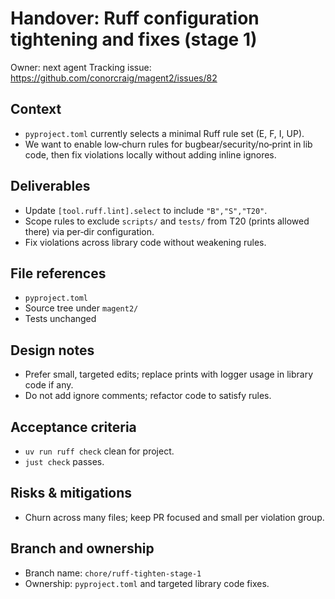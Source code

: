 # Handover: Ruff configuration tightening and fixes (stage 1)

Owner: next agent
Tracking issue: https://github.com/conorcraig/magent2/issues/82

## Context

- `pyproject.toml` currently selects a minimal Ruff rule set (E, F, I, UP).
- We want to enable low‑churn rules for bugbear/security/no‑print in lib code, then fix violations locally without adding inline ignores.

## Deliverables

- Update `[tool.ruff.lint].select` to include `"B","S","T20"`.
- Scope rules to exclude `scripts/` and `tests/` from T20 (prints allowed there) via per‑dir configuration.
- Fix violations across library code without weakening rules.

## File references

- `pyproject.toml`
- Source tree under `magent2/`
- Tests unchanged

## Design notes

- Prefer small, targeted edits; replace prints with logger usage in library code if any.
- Do not add ignore comments; refactor code to satisfy rules.

## Acceptance criteria

- `uv run ruff check` clean for project.
- `just check` passes.

## Risks & mitigations

- Churn across many files; keep PR focused and small per violation group.

## Branch and ownership

- Branch name: `chore/ruff-tighten-stage-1`
- Ownership: `pyproject.toml` and targeted library code fixes.